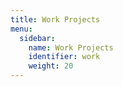 ```yaml
---
title: Work Projects
menu:
  sidebar:
    name: Work Projects
    identifier: work
    weight: 20
---
```

